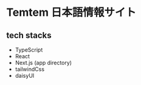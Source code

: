 # Temtem 日本語情報サイト

## tech stacks
- TypeScript
- React
- Next.js (app directory)
- tailwindCss
- daisyUI